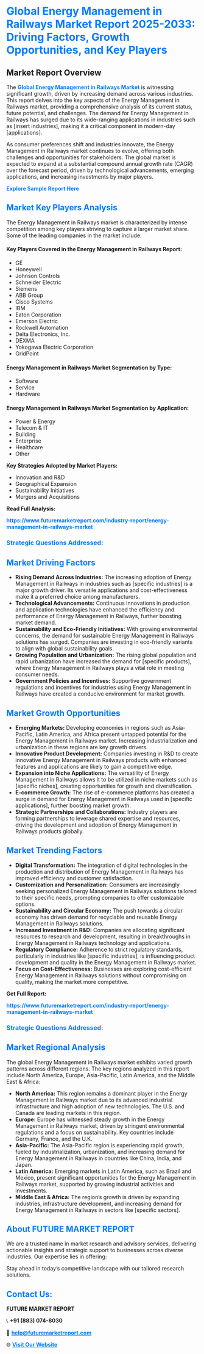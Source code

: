 <h1 style="color: #007BFF;">Global Energy Management in Railways Market Report 2025-2033: Driving Factors, Growth Opportunities, and Key Players</h1>

<section id="overview">
<h2>Market Report Overview</h2>
<p>The <a href="https://www.futuremarketreport.com/industry-report/energy-management-in-railways-market" style="color: #007BFF; text-decoration: none;"><strong>Global Energy Management in Railways Market</strong></a> is witnessing significant growth, driven by increasing demand across various industries. This report delves into the key aspects of the Energy Management in Railways market, providing a comprehensive analysis of its current status, future potential, and challenges. The demand for Energy Management in Railways has surged due to its wide-ranging applications in industries such as [insert industries], making it a critical component in modern-day [applications].</p>
<p>As consumer preferences shift and industries innovate, the Energy Management in Railways market continues to evolve, offering both challenges and opportunities for stakeholders. The global market is expected to expand at a substantial compound annual growth rate (CAGR) over the forecast period, driven by technological advancements, emerging applications, and increasing investments by major players.</p>
</section>

<section id="overview">
<p><a href="https://www.futuremarketreport.com/request-sample/reportId=34740" style="color: #007BFF; text-decoration: none;"><strong>Explore Sample Report Here</strong></a></p>
</section>

<section id="key-players">
<h2 style="color: #007BFF;">Market Key Players Analysis</h2>
<p>The Energy Management in Railways market is characterized by intense competition among key players striving to capture a larger market share. Some of the leading companies in the market include:</p>
<h4>Key Players Covered in the Energy Management in Railways Report:</h4>
<ul><li>GE</li><li>Honeywell</li><li>Johnson Controls</li><li>Schneider Electric</li><li>Siemens</li><li>ABB Group</li><li>Cisco Systems</li><li>IBM</li><li>Eaton Corporation</li><li>Emerson Electric</li><li>Rockwell Automation</li><li>Delta Electronics, Inc.</li><li>DEXMA</li><li>Yokogawa Electric Corporation</li><li>GridPoint</li></ul>
<h4>Energy Management in Railways Market Segmentation by Type:</h4>
<ul><li>Software</li><li>Service</li><li>Hardware</li></ul>

<h4>Energy Management in Railways Market Segmentation by Application:</h4>
<ul><li>Power &amp; Energy</li><li>Telecom &amp; IT</li><li>Building</li><li>Enterprise</li><li>Healthcare</li><li>Other</li></ul>
<p><strong>Key Strategies Adopted by Market Players:</strong></p>
<ul>
<li>Innovation and R&D</li>
<li>Geographical Expansion</li>
<li>Sustainability Initiatives</li>
<li>Mergers and Acquisitions</li>
</ul>
</section>

<section>
<p><strong>Read Full Analysis: </strong></p><a href="https://www.futuremarketreport.com/industry-report/energy-management-in-railways-market" style="color: #007BFF; text-decoration: none;"><strong>https://www.futuremarketreport.com/industry-report/energy-management-in-railways-market</strong></a>
<h3 style="color: #007BFF;">Strategic Questions Addressed:</h3>
</section>

<section id="driving-factors">
<h2 style="color: #007BFF;">Market Driving Factors</h2>
<ul>
<li><strong>Rising Demand Across Industries:</strong> The increasing adoption of Energy Management in Railways in industries such as [specific industries] is a major growth driver. Its versatile applications and cost-effectiveness make it a preferred choice among manufacturers.</li>
<li><strong>Technological Advancements:</strong> Continuous innovations in production and application technologies have enhanced the efficiency and performance of Energy Management in Railways, further boosting market demand.</li>
<li><strong>Sustainability and Eco-Friendly Initiatives:</strong> With growing environmental concerns, the demand for sustainable Energy Management in Railways solutions has surged. Companies are investing in eco-friendly variants to align with global sustainability goals.</li>
<li><strong>Growing Population and Urbanization:</strong> The rising global population and rapid urbanization have increased the demand for [specific products], where Energy Management in Railways plays a vital role in meeting consumer needs.</li>
<li><strong>Government Policies and Incentives:</strong> Supportive government regulations and incentives for industries using Energy Management in Railways have created a conducive environment for market growth.</li>
</ul>
</section>

<section id="growth-opportunities">
<h2 style="color: #007BFF;">Market Growth Opportunities</h2>
<ul>
<li><strong>Emerging Markets:</strong> Developing economies in regions such as Asia-Pacific, Latin America, and Africa present untapped potential for the Energy Management in Railways market. Increasing industrialization and urbanization in these regions are key growth drivers.</li>
<li><strong>Innovative Product Development:</strong> Companies investing in R&D to create innovative Energy Management in Railways products with enhanced features and applications are likely to gain a competitive edge.</li>
<li><strong>Expansion into Niche Applications:</strong> The versatility of Energy Management in Railways allows it to be utilized in niche markets such as [specific niches], creating opportunities for growth and diversification.</li>
<li><strong>E-commerce Growth:</strong> The rise of e-commerce platforms has created a surge in demand for Energy Management in Railways used in [specific applications], further boosting market growth.</li>
<li><strong>Strategic Partnerships and Collaborations:</strong> Industry players are forming partnerships to leverage shared expertise and resources, driving the development and adoption of Energy Management in Railways products globally.</li>
</ul>
</section>

<section id="trending-factors">
<h2 style="color: #007BFF;">Market Trending Factors</h2>
<ul>
<li><strong>Digital Transformation:</strong> The integration of digital technologies in the production and distribution of Energy Management in Railways has improved efficiency and customer satisfaction.</li>
<li><strong>Customization and Personalization:</strong> Consumers are increasingly seeking personalized Energy Management in Railways solutions tailored to their specific needs, prompting companies to offer customizable options.</li>
<li><strong>Sustainability and Circular Economy:</strong> The push towards a circular economy has driven demand for recyclable and reusable Energy Management in Railways solutions.</li>
<li><strong>Increased Investment in R&D:</strong> Companies are allocating significant resources to research and development, resulting in breakthroughs in Energy Management in Railways technology and applications.</li>
<li><strong>Regulatory Compliance:</strong> Adherence to strict regulatory standards, particularly in industries like [specific industries], is influencing product development and quality in the Energy Management in Railways market.</li>
<li><strong>Focus on Cost-Effectiveness:</strong> Businesses are exploring cost-efficient Energy Management in Railways solutions without compromising on quality, making the market more competitive.</li>
</ul>
</section>

<section>
<p><strong>Get Full Report: </strong></p><a href="https://www.futuremarketreport.com/industry-report/energy-management-in-railways-market" style="color: #007BFF; text-decoration: none;"><strong>https://www.futuremarketreport.com/industry-report/energy-management-in-railways-market</strong></a>
<h3 style="color: #007BFF;">Strategic Questions Addressed:</h3>
</section>


<section id="regional-analysis">
<h2 style="color: #007BFF;">Market Regional Analysis</h2>
<p>The global Energy Management in Railways market exhibits varied growth patterns across different regions. The key regions analyzed in this report include North America, Europe, Asia-Pacific, Latin America, and the Middle East & Africa:</p>
<ul>
<li><strong>North America:</strong> This region remains a dominant player in the Energy Management in Railways market due to its advanced industrial infrastructure and high adoption of new technologies. The U.S. and Canada are leading markets in this region.</li>
<li><strong>Europe:</strong> Europe has witnessed steady growth in the Energy Management in Railways market, driven by stringent environmental regulations and a focus on sustainability. Key countries include Germany, France, and the U.K.</li>
<li><strong>Asia-Pacific:</strong> The Asia-Pacific region is experiencing rapid growth, fueled by industrialization, urbanization, and increasing demand for Energy Management in Railways in countries like China, India, and Japan.</li>
<li><strong>Latin America:</strong> Emerging markets in Latin America, such as Brazil and Mexico, present significant opportunities for the Energy Management in Railways market, supported by growing industrial activities and investments.</li>
<li><strong>Middle East & Africa:</strong> The region’s growth is driven by expanding industries, infrastructure development, and increasing demand for Energy Management in Railways in sectors like [specific sectors].</li>
</ul>
</section>

<footer>
<h2 style="color: #007BFF;">About FUTURE MARKET REPORT</h2>
<p>We are a trusted name in market research and advisory services, delivering actionable insights and strategic support to businesses across diverse industries. Our expertise lies in offering:</p>

<p>Stay ahead in today’s competitive landscape with our tailored research solutions.</p>

<h2 style="color: #007BFF;">Contact Us:</h2>
<p><strong>FUTURE MARKET REPORT</strong></p>
<p>📞 <strong>+91 (883) 074-8030</strong></p>
<p>📧 <strong><a href="mailto:help@futuremarketreport.com" style="color: #007BFF;">help@futuremarketreport.com</a></strong></p>
<p>🌐 <strong><a href="https://www.futuremarketreport.com/" style="color: #007BFF;">Visit Our Website</a></strong></p>
</footer>